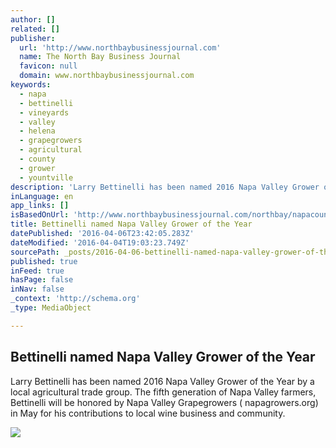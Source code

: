 ```yaml
---
author: []
related: []
publisher:
  url: 'http://www.northbaybusinessjournal.com'
  name: The North Bay Business Journal
  favicon: null
  domain: www.northbaybusinessjournal.com
keywords:
  - napa
  - bettinelli
  - vineyards
  - valley
  - helena
  - grapegrowers
  - agricultural
  - county
  - grower
  - yountville
description: 'Larry Bettinelli has been named 2016 Napa Valley Grower of the Year by a local agricultural trade group. The fifth generation of Napa Valley farmers, Bettinelli will be honored by Napa Valley Grapegrowers ( napagrowers.org) in May for his contributions to local wine business and community.'
inLanguage: en
app_links: []
isBasedOnUrl: 'http://www.northbaybusinessjournal.com/northbay/napacounty/5446498-181/bettinelli-napa-valley-winegrower'
title: Bettinelli named Napa Valley Grower of the Year
datePublished: '2016-04-06T23:42:05.283Z'
dateModified: '2016-04-04T19:03:23.749Z'
sourcePath: _posts/2016-04-06-bettinelli-named-napa-valley-grower-of-the-year.md
published: true
inFeed: true
hasPage: false
inNav: false
_context: 'http://schema.org'
_type: MediaObject

---
```

<article style=""><h1>Bettinelli named Napa Valley Grower of the Year</h1><p>Larry Bettinelli has been named 2016 Napa Valley Grower of the Year by a local agricultural trade group. The fifth generation of Napa Valley farmers, Bettinelli will be honored by Napa Valley Grapegrowers ( napagrowers.org) in May for his contributions to local wine business and community.</p><img src="http://www.northbaybusinessjournal.com/csp/mediapool/sites/dt.common.streams.StreamServer.cls?STREAMOID=njRrQqzCqgVxP4LjzzpgX8$daE2N3K4ZzOUsqbU5sYtE$W3I8mFl187Y3uAZ54g7WCsjLu883Ygn4B49Lvm9bPe2QeMKQdVeZmXF$9l$4uCZ8QDXhaHEp3rvzXRJFdy0KqPHLoMevcTLo3h8xh70Y6N_U_CryOsw6FTOdKL_jpQ-&amp;CONTENTTYPE=image/jpeg" /></article>